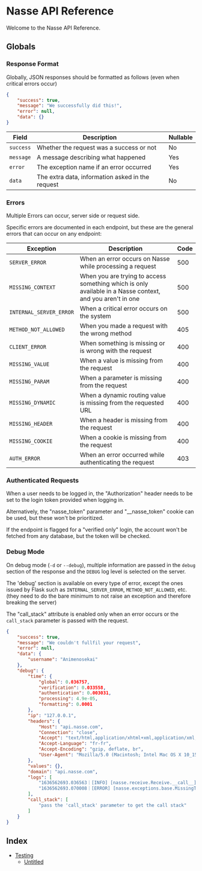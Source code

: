 
# Nasse API Reference

Welcome to the Nasse API Reference.

## Globals

### Response Format

Globally, JSON responses should be formatted as follows (even when critical errors occur)

```json
{
    "success": true,
    "message": "We successfully did this!",
    "error": null,
    "data": {}
}
```

| Field        | Description                                      | Nullable         |
| ------------ | ------------------------------------------------ | ---------------- |
| `success`    | Whether the request was a success or not         | No               |
| `message`    | A message describing what happened               | Yes              |
| `error`      | The exception name if an error occurred          | Yes              |
| `data`       | The extra data, information asked in the request | No               |

### Errors

Multiple Errors can occur, server side or request side.

Specific errors are documented in each endpoint, but these are the general errors that can occur on any endpoint:

| Exception                   | Description                                                                                                     | Code  |
| --------------------------- | --------------------------------------------------------------------------------------------------------------- | ----- |
| `SERVER_ERROR`              | When an error occurs on Nasse while processing a request                                                       | 500   |
| `MISSING_CONTEXT`           | When you are trying to access something which is only available in a Nasse context, and you aren't in one       | 500   |
| `INTERNAL_SERVER_ERROR`     | When a critical error occurs on the system                                                                      | 500   |
| `METHOD_NOT_ALLOWED`        | When you made a request with the wrong method                                                                   | 405   |
| `CLIENT_ERROR`              | When something is missing or is wrong with the request                                                          | 400   |
| `MISSING_VALUE`             | When a value is missing from the request                                                                        | 400   |
| `MISSING_PARAM`             | When a parameter is missing from the request                                                                    | 400   |
| `MISSING_DYNAMIC`           | When a dynamic routing value is missing from the requested URL                                                  | 400   |
| `MISSING_HEADER`            | When a header is missing from the request                                                                       | 400   |
| `MISSING_COOKIE`            | When a cookie is missing from the request                                                                       | 400   |
| `AUTH_ERROR`                | When an error occurred while authenticating the request                                                          | 403   |

### Authenticated Requests

When a user needs to be logged in, the "Authorization" header needs to be set to the login token provided when logging in.

Alternatively, the "nasse_token" parameter and "__nasse_token" cookie can be used, but these won't be prioritized.

If the endpoint is flagged for a "verified only" login, the account won't be fetched from any database, but the token will be checked.

### Debug Mode

On debug mode (`-d` or `--debug`), multiple information are passed in the `debug` section of the response and the `DEBUG` log level is selected on the server.

The 'debug' section is available on every type of error, except the ones issued by Flask such as `INTERNAL_SERVER_ERROR`, `METHOD_NOT_ALLOWED`, etc. (they need to do the bare minimum to not raise an exception and therefore breaking the server)

The "call_stack" attribute is enabled only when an error occurs or the `call_stack` parameter is passed with the request.

```json
{
    "success": true,
    "message": "We couldn't fullfil your request",
    "error": null,
    "data": {
        "username": "Animenosekai"
    },
    "debug": {
        "time": {
            "global": 0.036757,
            "verification": 0.033558,
            "authentication": 0.003031,
            "processing": 4.9e-05,
            "formatting": 0.0001
        },
        "ip": "127.0.0.1",
        "headers": {
            "Host": "api.nasse.com",
            "Connection": "close",
            "Accept": "text/html,application/xhtml+xml,application/xml;q=0.9,*/*;q=0.8",
            "Accept-Language": "fr-fr",
            "Accept-Encoding": "gzip, deflate, br",
            "User-Agent": "Mozilla/5.0 (Macintosh; Intel Mac OS X 10_15_6) AppleWebKit/605.1.15 (KHTML, like Gecko) Version/14.0.3 Safari/605.1.15"
        },
        "values": {},
        "domain": "api.nasse.com",
        "logs": [
            "1636562693.036563｜[INFO] [nasse.receive.Receive.__call__] → Incoming GET request to /account/name from 127.0.0.1",
            "1636562693.070008｜[ERROR] [nasse.exceptions.base.MissingToken.__init__] An authentication token is missing from the request"
        ],
        "call_stack": [
            "pass the 'call_stack' parameter to get the call stack"
        ]
    }
}
```

## Index

- [Testing](./Sections/Testing.md#testing)
  - [Untitled](./Sections/Testing.md#untitled)
